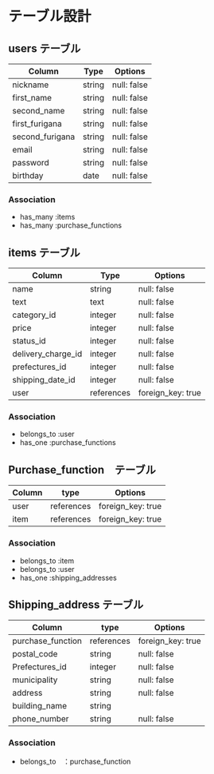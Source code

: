 # テーブル設計

## users テーブル

| Column          | Type   | Options    |
| --------------- | ------ | ---------- |
| nickname        | string | null: false|
| first_name      | string | null: false|
| second_name     | string | null: false|
| first_furigana  | string | null: false|
| second_furigana | string | null: false|
| email           | string | null: false|
| password        | string | null: false|
| birthday        | date   | null: false|

### Association
- has_many :items
- has_many :purchase_functions

## items テーブル
| Column             | Type       | Options          |
| ------------------ | ---------- | ---------------- |
| name               | string     | null: false      |
| text               | text       | null: false      |
| category_id        | integer    | null: false      |
| price              | integer    | null: false      |
| status_id          | integer    | null: false      |
| delivery_charge_id | integer    | null: false      |
| prefectures_id     | integer    | null: false      |
| shipping_date_id   | integer    | null: false      |
| user               | references | foreign_key: true|

### Association
- belongs_to :user
- has_one :purchase_functions

## Purchase_function　テーブル
| Column    | type       | Options          |
| --------- | ---------- | ---------------- |
| user      | references | foreign_key: true|
| item      | references | foreign_key: true|

### Association
- belongs_to :item
- belongs_to :user
- has_one :shipping_addresses

## Shipping_address テーブル
| Column            | type       | Options          |
| ----------------- | ---------- | -----------------|
| purchase_function | references | foreign_key: true|
| postal_code       | string     | null: false      |
| Prefectures_id    | integer    | null: false      |
| municipality      | string     | null: false      |
| address           | string     | null: false      |
| building_name     | string     |                  |
| phone_number      | string     | null: false      |

### Association
- belongs_to　：purchase_function